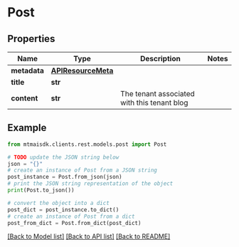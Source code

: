 # Post


## Properties

Name | Type | Description | Notes
------------ | ------------- | ------------- | -------------
**metadata** | [**APIResourceMeta**](APIResourceMeta.md) |  | 
**title** | **str** |  | 
**content** | **str** | The tenant associated with this tenant blog | 

## Example

```python
from mtmaisdk.clients.rest.models.post import Post

# TODO update the JSON string below
json = "{}"
# create an instance of Post from a JSON string
post_instance = Post.from_json(json)
# print the JSON string representation of the object
print(Post.to_json())

# convert the object into a dict
post_dict = post_instance.to_dict()
# create an instance of Post from a dict
post_from_dict = Post.from_dict(post_dict)
```
[[Back to Model list]](../README.md#documentation-for-models) [[Back to API list]](../README.md#documentation-for-api-endpoints) [[Back to README]](../README.md)


